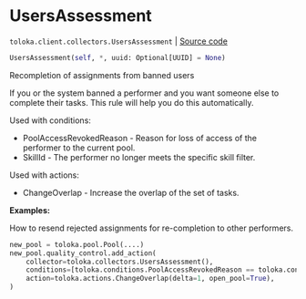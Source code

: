 # UsersAssessment
`toloka.client.collectors.UsersAssessment` | [Source code](https://github.com/Toloka/toloka-kit/blob/v0.1.24/src/client/collectors.py#L483)

```python
UsersAssessment(self, *, uuid: Optional[UUID] = None)
```

Recompletion of assignments from banned users


If you or the system banned a performer and you want someone else to complete their tasks.
This rule will help you do this automatically.

Used with conditions:
* PoolAccessRevokedReason - Reason for loss of access of the performer to the current pool.
* SkillId - The performer no longer meets the specific skill filter.

Used with actions:
* ChangeOverlap - Increase the overlap of the set of tasks.


**Examples:**

How to resend rejected assignments for re-completion to other performers.

```python
new_pool = toloka.pool.Pool(....)
new_pool.quality_control.add_action(
    collector=toloka.collectors.UsersAssessment(),
    conditions=[toloka.conditions.PoolAccessRevokedReason == toloka.conditions.PoolAccessRevokedReason.RESTRICTION],
    action=toloka.actions.ChangeOverlap(delta=1, open_pool=True),
)
```
